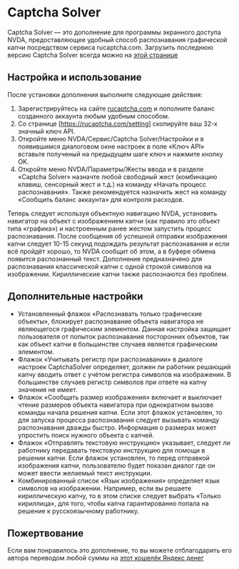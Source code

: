 # Captcha Solver

Captcha Solver — это дополнение для программы экранного доступа NVDA, предоставляющее удобный способ распознавания графической капчи посредством сервиса rucaptcha.com.
Загрузить последнюю версию Captcha Solver всегда можно на [этой странице](https://github.com/kvark128/captchaSolver/releases/latest)

## Настройка и использование
После установки дополнения выполните следующие действия:

1. Зарегистрируйтесь на сайте [rucaptcha.com](https://rucaptcha.com/) и пополните баланс созданного аккаунта любым удобным способом.
2. Со странице [https://rucaptcha.com/setting] скопируйте ваш 32-х значный ключ API.
3. Откройте меню NVDA/Сервис/Captcha Solver/Настройки и в появившимся диалоговом окне настроек в поле «Ключ API» вставьте полученый на предыдущем шаге ключ и нажмите кнопку OK.
4. Откройте меню NVDA/Параметры/Жесты ввода и в разделе «Captcha Solver» назначте любой свободный жест (комбинацию клавиш, сенсорный жест и т.д.) на команду «Начать процесс распознавания». Также рекомендуется назначить жест на команду «Сообщить баланс аккаунта» для контроля расходов.

Теперь следует используя объектную навигацию NVDA, установить навигатор на объект с изображением капчи (как правило это объект типа «графика») и настроенным ранее жестом запустить процесс распознавания.
После сообщения об успешной отправки изображения капчи следует 10-15 секунд подождать результат распознавания и если всё пройдёт хорошо, то NVDA сообщит об этом, а в буфере обмена появится распознанный текст.
Дополнение предназначено для распознавания классической капчи с одной строкой символов на изображении. Кириллические капчи также распознаются без проблем.

## Дополнительные настройки

* Установленный флажок «Распознавать только графические объекты», блокирует распознавание объекта навигатора не являющегося графическим элементом. Данная настройка защищает пользователя от попыток распознавания посторонних объектов, так как объект капчи в большинстве случаев является графическим элементом.
* Флажок «Учитывать регистр при распознавании» в диалоге настроек CaptchaSolver определяет, должен ли работник решающий капчу вводить ответ с учётом регистра символов на изображении. В большинстве случаев регистр символов при ответе на капчу значения не имеет.
* Флажок «Сообщать размер изображения» включает и выключает чтение размеров объекта навигатора при однократном вызове команды начала решения капчи. Если этот флажок установлен, то для запуска процесса распознавания следует вызывать команду распознавания дважды быстро. Информация о размерах может упростить поиск нужного объекта с капчей.
* Флажок «Отправлять текстовую инструкцию» указывает, следует ли работнику передавать текстовую инструкцию для помощи в решении капчи. Если флажок установлен, то перед отправкой изображения капчи, пользователю будет показан диалог где он может ввести желаемый текст инструкции.
* Комбинированный список «Язык изображения» определяет язык символов на изображении. Например, если вы решаете кириллическую капчу, то в этом списке следует выбрать «Только кириллица», для того, чтобы капча гарантированно попала на решение к русскоязычному работнику.

## Пожертвование
Если вам понравилось это дополнение, то вы можете отблагодарить его автора переводом любой суммы на [этот кошелёк Яндекс денег](https://money.yandex.ru/to/410012293543375)
